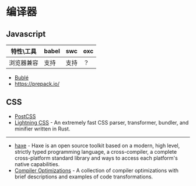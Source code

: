 # 编译器

## Javascript

| 特性\工具 | babel | swc | oxc |
| --- | --- | --- | --- |
| 浏览器兼容 | 支持 | 支持 | ？|

- [Bublé](https://github.com/bublejs/buble)
- https://prepack.io/

## CSS

- [PostCSS](https://postcss.org/)
- [Lightning CSS](https://github.com/parcel-bundler/lightningcss) - An extremely fast CSS parser, transformer, bundler, and minifier written in Rust.

---

- [haxe](https://haxe.org) - Haxe is an open source toolkit based on a modern, high level, strictly typed programming language, a cross-compiler, a complete cross-platform standard library and ways to access each platform's native capabilities.
- [Compiler Optimizations](http://compileroptimizations.com/index.html) - A collection of compiler optimizations with brief descriptions and examples of code transformations.
